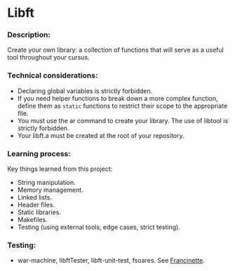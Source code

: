# Libft

### Description:

Create your own library: a collection of functions that will serve as a useful tool throughout your cursus.

### Technical considerations:
- Declaring global variables is strictly forbidden.
- If you need helper functions to break down a more complex function, define them as `static` functions to restrict their scope to the appropriate file.
- You must use the ar command to create your library. The use of libtool is strictly forbidden.
- Your libft.a must be created at the root of your repository.

### Learning process:

Key things learned from this project:

- String manipulation.
- Memory management.
- Linked lists.
- Header files.
- Static libraries.
- Makefiles.
- Testing (using external tools, edge cases, strict testing).

### Testing:

- war-machine, libftTester, libft-unit-test, fsoares. See [Francinette](https://github.com/WaRtr0/francinette-image).
